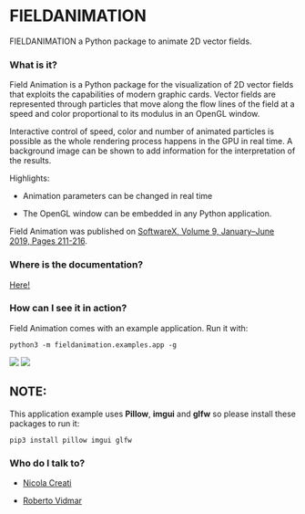 # FIELDANIMATION #
FIELDANIMATION a Python package to animate 2D vector fields.

### What is it? ###
Field Animation is a Python package for the visualization of 2D vector fields
that exploits the capabilities of modern graphic cards. Vector fields are
represented through particles that move along the flow lines of the field at
a speed and color proportional to its modulus in an OpenGL window.

Interactive control of speed, color and number of animated particles is
possible as the whole rendering process happens in the GPU in real time.
A background image can be shown to add information for the interpretation of
the results.

Highlights:

* Animation parameters can be changed in real time

* The OpenGL window can be embedded in any Python application.

Field Animation was published on
[SoftwareX, Volume 9, January–June 2019, Pages 211-216](
https://www.sciencedirect.com/science/article/pii/S235271101830205X).

### Where is the documentation? ###

[Here!](https://bvidmar.bitbucket.io/fieldanimation/)

### How can I see it in action? ###
Field Animation comes with an example application. Run it with:

    python3 -m fieldanimation.examples.app -g

[//]: # (fieldanimation/examples/app.gif)
[//]: # (app.gif)

![](fieldanimation/examples/app.gif)
![](https://bytebucket.org/bvidmar/fieldanimation/raw/0403e6a5caeb8e2626c5912038c2c7da36fd2406/app.gif)

## NOTE: ##
This application example uses  **Pillow**, **imgui** and **glfw**
so please install these packages to run it:

    pip3 install pillow imgui glfw

### Who do I talk to? ###

* [Nicola Creati](mailto:ncreati@inogs.it)

* [Roberto Vidmar](mailto:rvidmar@inogs.it)
